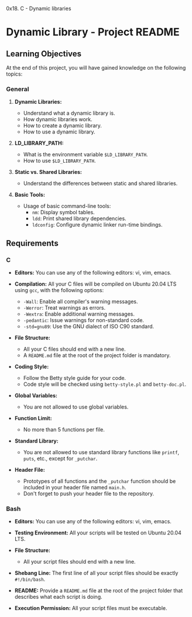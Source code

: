 0x18. C - Dynamic libraries

# Dynamic Library - Project README

## Learning Objectives

At the end of this project, you will have gained knowledge on the following topics:

### General

1. **Dynamic Libraries:**
   - Understand what a dynamic library is.
   - How dynamic libraries work.
   - How to create a dynamic library.
   - How to use a dynamic library.

2. **LD_LIBRARY_PATH:**
   - What is the environment variable `$LD_LIBRARY_PATH`.
   - How to use `$LD_LIBRARY_PATH`.

3. **Static vs. Shared Libraries:**
   - Understand the differences between static and shared libraries.

4. **Basic Tools:**
   - Usage of basic command-line tools:
     - `nm`: Display symbol tables.
     - `ldd`: Print shared library dependencies.
     - `ldconfig`: Configure dynamic linker run-time bindings.

## Requirements

### C

- **Editors:** You can use any of the following editors: vi, vim, emacs.

- **Compilation:** All your C files will be compiled on Ubuntu 20.04 LTS using `gcc`, with the following options:
  - `-Wall`: Enable all compiler's warning messages.
  - `-Werror`: Treat warnings as errors.
  - `-Wextra`: Enable additional warning messages.
  - `-pedantic`: Issue warnings for non-standard code.
  - `-std=gnu89`: Use the GNU dialect of ISO C90 standard.

- **File Structure:**
  - All your C files should end with a new line.
  - A `README.md` file at the root of the project folder is mandatory.

- **Coding Style:**
  - Follow the Betty style guide for your code.
  - Code style will be checked using `betty-style.pl` and `betty-doc.pl`.

- **Global Variables:**
  - You are not allowed to use global variables.

- **Function Limit:**
  - No more than 5 functions per file.

- **Standard Library:**
  - You are not allowed to use standard library functions like `printf`, `puts`, etc., except for `_putchar`.

- **Header File:**
  - Prototypes of all functions and the `_putchar` function should be included in your header file named `main.h`.
  - Don't forget to push your header file to the repository.

### Bash

- **Editors:** You can use any of the following editors: vi, vim, emacs.

- **Testing Environment:** All your scripts will be tested on Ubuntu 20.04 LTS.

- **File Structure:**
  - All your script files should end with a new line.

- **Shebang Line:** The first line of all your script files should be exactly `#!/bin/bash`.

- **README:** Provide a `README.md` file at the root of the project folder that describes what each script is doing.

- **Execution Permission:** All your script files must be executable.

